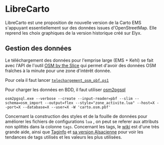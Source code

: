 # LibreCarto

LibreCarto est une proposition de nouvelle version de la Carto EMS s'appuyant essentiellement sur des données issues d'OpenStreetMap. Elle reprend les choix graphiques de la version historique créé sur Elyx.

## Gestion des données

Le téléchargement des données pour l'emprise large (EMS + Kehl) se fait avec l'API de l'outil [OSM by the Slice](https://slice.openstreetmap.us/) qui permet d'avoir des données OSM fraîches à la minute pour une zone d'intérêt donnée. 

Pour cela il faut lancer [`telechargement_osm_pbf.ps1`](telechargement_osm_pbf.ps1)

Pour charger les données en BDD, il faut utiliser [osm2pgsql](https://osm2pgsql.org/)

```
osm2pgsql.exe --verbose --create --input-reader=pbf --slim --schema=osm_import --output=flex --style="zone_activite.lua" --host=X --port=X --database=X --user=X -W 'carto.osm.pbf'
```

Concernant la construction des styles et de la fouille de données pour améliorer les fichiers de configurations `lua` , on peut se referer aux attributs non splittés dans la colonne `tags`. Concernant les tags, le [wiki](https://wiki.openstreetmap.org/wiki/FR:Page_principale) est d'une très grande aide, ainsi que [Taginfo](https://taginfo.openstreetmap.org/) et [sa version Alsacienne](https://taginfo.geofabrik.de/europe:france:alsace) pour voir les tendances de tags utilisés et les valeurs les plus utilisées.